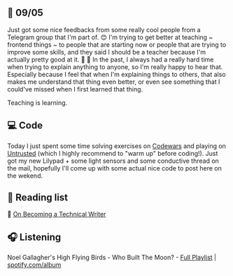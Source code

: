 ## :date:  09/05
Just got some nice feedbacks from some really cool people from a Telegram group that I'm part of. :blush:
I'm trying to get better at teaching ~ frontend things ~ to people that are starting now or people that are trying to improve some skills, and they said I should be a teacher because I'm actually pretty good at it. :confetti_ball: :tada:
In the past, I always had a really hard time when trying to explain anything to anyone, so I'm really happy to hear that. Especially because I feel that when I'm explaining things to others, that also makes me understand that thing even better, or even see something that I could've missed when I first learned that thing.

Teaching is learning. 


## 💻 Code
Today I just spent some time solving exercises on [Codewars](https://www.codewars.com/) and playing on [Untrusted](https://alexnisnevich.github.io/untrusted/) (which I highly recommend to "warm up" before coding!). Just got my new Lilypad + some light sensors and some conductive thread on the mail, hopefully I'll come up with some actual nice code to post here on the wekend.


## 📰 Reading list

📄 [On Becoming a Technical Writer](https://dev.to/kolokodess/on-becoming-a-technical-writer-318e)



## 🎧 Listening
Noel Gallagher's High Flying Birds - Who Built The Moon? - [Full Playlist](https://www.youtube.com/watch?v=nAEz6tn-O4A&list=PLarLYmzi5STiZKQWFjE0Rtouy2d1XXwhN) | [spotify.com/album](https://open.spotify.com/album/044dVZJ6GIHy8LEK1WdDCq?si=KvW-nqTMR3KBAKR-mhTn1Q)
